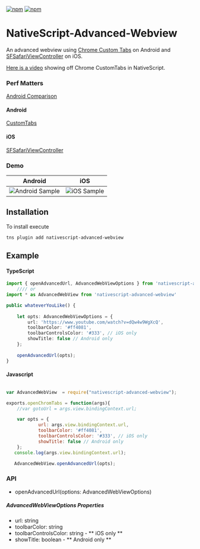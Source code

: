 [![npm](https://img.shields.io/npm/v/nativescript-advanced-webview.svg)](https://www.npmjs.com/package/nativescript-advanced-webview)
[![npm](https://img.shields.io/npm/dt/nativescript-advanced-webview.svg?label=npm%20downloads)](https://www.npmjs.com/package/nativescript-advanced-webview)

# NativeScript-Advanced-Webview
An advanced webview using [Chrome Custom Tabs](https://developer.chrome.com/multidevice/android/customtabs#whatarethey) on Android and [SFSafariViewController](https://developer.apple.com/reference/safariservices/sfsafariviewcontroller?language=objc) on iOS.

[Here is a video](https://youtu.be/LVseK_CZp5g) showing off Chrome CustomTabs in NativeScript.

### Perf Matters
[Android Comparison](https://developer.chrome.com/multidevice/images/customtab/performance.gif)

#### Android
[CustomTabs](https://developer.android.com/reference/android/support/customtabs/package-summary.html)
#### iOS
[SFSafariViewController](https://developer.apple.com/reference/safariservices/sfsafariviewcontroller?language=objc)


### Demo

Android |  iOS
-------- | ---------
![Android Sample](screens/chromeTabs.gif) | ![iOS Sample](screens/safariViewController.gif)


## Installation
To install execute

```
tns plugin add nativescript-advanced-webview
```

## Example

#### TypeScript

```typescript
import { openAdvancedUrl, AdvancedWebViewOptions } from 'nativescript-advanced-webview';
    //// or
import * as AdvancedWebView from 'nativescript-advanced-webview'

public whateverYouLike() {
    
    let opts: AdvancedWebViewOptions = {
        url: 'https://www.youtube.com/watch?v=dQw4w9WgXcQ',
        toolbarColor: '#ff4081',
        toolbarControlsColor: '#333', // iOS only
        showTitle: false // Android only
    };
    
    openAdvancedUrl(opts);
}

```

#### Javascript

```javascript

var AdvancedWebView  = require("nativescript-advanced-webview");

exports.openChromTabs = function(args){
    //var gotoUrl = args.view.bindingContext.url;

    var opts = {
            url: args.view.bindingContext.url,
            toolbarColor: '#ff4081',
            toolbarControlsColor: '#333', // iOS only
            showTitle: false // Android only
    };
   console.log(args.view.bindingContext.url);

   AdvancedWebView.openAdvancedUrl(opts);

```

### API

- openAdvancedUrl(options: AdvancedWebViewOptions)

##### AdvancedWebViewOptions Properties
- url: string
- toolbarColor: string
- toolbarControlsColor: string - ** iOS only **
- showTitle: boolean - ** Android only **
